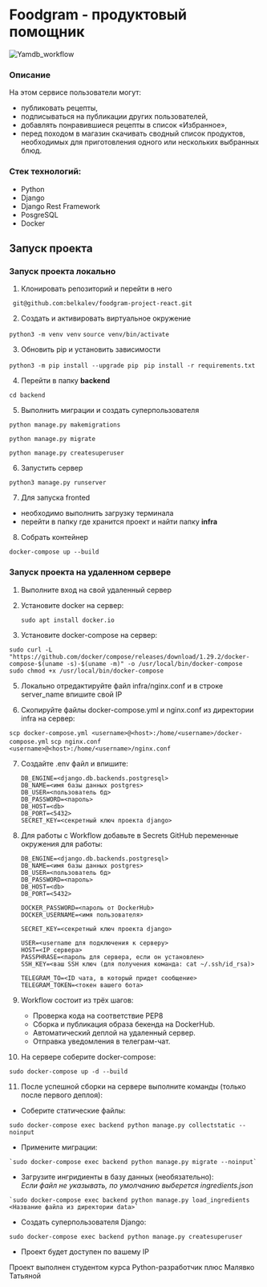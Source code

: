 
#  Foodgram - продуктовый помощник
![Yamdb_workflow](https://github.com/belkalev/yamdb_final/actions/workflows/yamdb_workflow.yml/badge.svg)

### Описание

На этом сервисе пользователи могут: 
- публиковать рецепты,
- подписываться на публикации других пользователей,
- добавлять понравившиеся рецепты в список «Избранное», 
- перед походом в магазин скачивать сводный список продуктов, необходимых для приготовления одного или нескольких выбранных блюд.

### Стек технологий:

-   Python
-   Django
-   Django Rest Framework
-   PosgreSQL
-   Docker


## Запуск проекта

### Запуск проекта локально
 
 1. Клонировать репозиторий и перейти в него

` git@github.com:belkalev/foodgram-project-react.git`

2. Создать и активировать виртуальное окружение

`python3 -m venv venv`
`source venv/bin/activate `

3. Обновить pip и установить зависимости

` python3 -m pip install --upgrade pip `
` pip install -r requirements.txt`

4.  Перейти в папку **backend** 

`сd backend`

5.  Выполнить миграции и создать суперпользователя

`python manage.py makemigrations`

`python manage.py migrate`

`python manage.py createsuperuser`

6. Запустить сервер

`python3 manage.py runserver`

7. Для запуска fronted 
- необходимо выполнить загрузку терминала 
- перейти в папку где хранится проект и найти папку **infra**

8. Собрать контейнер

`docker-compose up --build`

### Запуск проекта на удаленном сервере
1. Выполните вход на свой удаленный сервер
    
2. Установите docker на сервер:

    `sudo apt install docker.io `

4. Установите docker-compose на сервер:
```
sudo curl -L "https://github.com/docker/compose/releases/download/1.29.2/docker-compose-$(uname -s)-$(uname -m)" -o /usr/local/bin/docker-compose
sudo chmod +x /usr/local/bin/docker-compose
```

5. Локально отредактируйте файл infra/nginx.conf и в строке server_name впишите свой IP

6. Скопируйте файлы docker-compose.yml и nginx.conf из директории infra на сервер:

`scp docker-compose.yml <username>@<host>:/home/<username>/docker-compose.yml`
`scp nginx.conf <username>@<host>:/home/<username>/nginx.conf`

7. Cоздайте .env файл и впишите:
    ```
    DB_ENGINE=<django.db.backends.postgresql>
    DB_NAME=<имя базы данных postgres>
    DB_USER=<пользователь бд>
    DB_PASSWORD=<пароль>
    DB_HOST=<db>
    DB_PORT=<5432>
    SECRET_KEY=<секретный ключ проекта django>
    ```
    
8. Для работы с Workflow добавьте в Secrets GitHub переменные окружения для работы:
    ```
    DB_ENGINE=<django.db.backends.postgresql>
    DB_NAME=<имя базы данных postgres>
    DB_USER=<пользователь бд>
    DB_PASSWORD=<пароль>
    DB_HOST=<db>
    DB_PORT=<5432>
    
    DOCKER_PASSWORD=<пароль от DockerHub>
    DOCKER_USERNAME=<имя пользователя>
    
    SECRET_KEY=<секретный ключ проекта django>
    
    USER=<username для подключения к серверу>
    HOST=<IP сервера>
    PASSPHRASE=<пароль для сервера, если он установлен>
    SSH_KEY=<ваш SSH ключ (для получения команда: cat ~/.ssh/id_rsa)>
    
    TELEGRAM_TO=<ID чата, в который придет сообщение>
    TELEGRAM_TOKEN=<токен вашего бота>
    ```
    
9.  Workflow состоит из трёх шагов:
    
    -   Проверка кода на соответствие PEP8
    -   Сборка и публикация образа бекенда на DockerHub.
    -   Автоматический деплой на удаленный сервер.
    -   Отправка уведомления в телеграм-чат.
 
10. На сервере соберите docker-compose:
 
`sudo docker-compose up -d --build`

11. После успешной сборки на сервере выполните команды (только после первого деплоя):
    
  -   Соберите статические файлы:
  
   `sudo docker-compose exec backend python manage.py collectstatic --noinput`
    
   - Примените миграции:
    
    `sudo docker-compose exec backend python manage.py migrate --noinput`
    
   -   Загрузите ингридиенты в базу данных (необязательно):  
        _Если файл не указывать, по умолчанию выберется ingredients.json_
        
    `sudo docker-compose exec backend python manage.py load_ingredients <Название файла из директории data>`
    
   -   Создать суперпользователя Django:
 
   `sudo docker-compose exec backend python manage.py createsuperuser`
    
   -   Проект будет доступен по вашему IP



Проект выполнен студентом курса Python-разработчик плюс Малявко  
                 Татьяной
